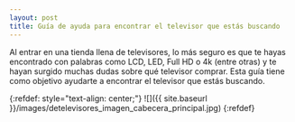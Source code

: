 ```yaml
---
layout: post
title: Guía de ayuda para encontrar el televisor que estás buscando
---
```


Al entrar en una tienda llena de televisores, lo más seguro es que te hayas encontrado con palabras como LCD, LED, Full HD o 4k (entre otras) y te hayan surgido muchas dudas sobre qué televisor comprar. Esta guía tiene como objetivo ayudarte a encontrar el televisor que estás buscando.

{:refdef: style="text-align: center;"}
![]({{ site.baseurl }}/images/detelevisores_imagen_cabecera_principal.jpg)
{:refdef}

